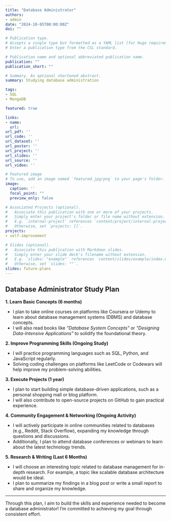 ```yaml
---
title: "Database Administrator"
authors:
- admin
date: "2024-10-05T00:00:00Z"
doi: ""

# Publication type.
# Accepts a single type but formatted as a YAML list (for Hugo requirements).
# Enter a publication type from the CSL standard.

# Publication name and optional abbreviated publication name.
publication: ""
publication_short: ""

# Summary. An optional shortened abstract.
summary: Studying database administration

tags:
- SQL
- MongoDB

featured: true

links:
- name:
  url: 
url_pdf: ''
url_code: ''
url_dataset: ''
url_poster: ''
url_project: ''
url_slides: ''
url_source: ''
url_video: ''

# Featured image
# To use, add an image named `featured.jpg/png` to your page's folder. 
image:
  caption: ''
  focal_point: ""
  preview_only: false

# Associated Projects (optional).
#   Associate this publication with one or more of your projects.
#   Simply enter your project's folder or file name without extension.
#   E.g. `internal-project` references `content/project/internal-project/index.md`.
#   Otherwise, set `projects: []`.
projects:
- self-improvement

# Slides (optional).
#   Associate this publication with Markdown slides.
#   Simply enter your slide deck's filename without extension.
#   E.g. `slides: "example"` references `content/slides/example/index.md`.
#   Otherwise, set `slides: ""`.
slides: future-plans
---
```


## Database Administrator Study Plan

**1. Learn Basic Concepts (6 months)**  
- I plan to take online courses on platforms like Coursera or Udemy to learn about database management systems (DBMS) and database concepts.  
- I will also read books like *"Database System Concepts"* or *"Designing Data-Intensive Applications"* to solidify the foundational theory.

**2. Improve Programming Skills (Ongoing Study)**  
- I will practice programming languages such as SQL, Python, and JavaScript regularly.  
- Solving coding challenges on platforms like LeetCode or Codewars will help improve my problem-solving abilities.

**3. Execute Projects (1 year)**  
- I plan to start building simple database-driven applications, such as a personal shopping mall or blog platform.  
- I will also contribute to open-source projects on GitHub to gain practical experience.

**4. Community Engagement & Networking (Ongoing Activity)**  
- I will actively participate in online communities related to databases (e.g., Reddit, Stack Overflow), expanding my knowledge through questions and discussions.  
- Additionally, I plan to attend database conferences or webinars to learn about the latest technology trends.

**5. Research & Writing (Last 6 Months)**  
- I will choose an interesting topic related to database management for in-depth research. For example, a topic like scalable database architecture would be ideal.  
- I plan to summarize my findings in a blog post or write a small report to share and organize my knowledge.

---

Through this plan, I aim to build the skills and experience needed to become a database administrator! I’m committed to achieving my goal through consistent effort.
